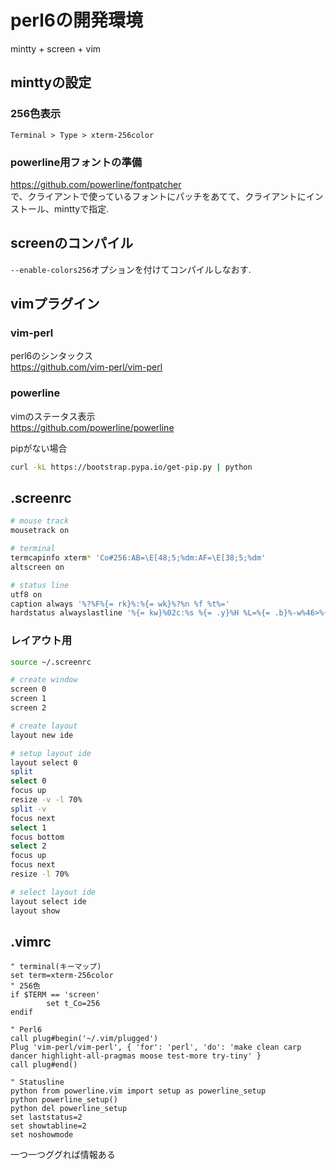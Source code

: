# perl6の開発環境
mintty + screen + vim  
  
## minttyの設定
### 256色表示
`Terminal > Type > xterm-256color`
### powerline用フォントの準備
https://github.com/powerline/fontpatcher  
で、クライアントで使っているフォントにパッチをあてて、クライアントにインストール、minttyで指定.  
  
## screenのコンパイル
`--enable-colors256`オプションを付けてコンパイルしなおす.  
  
## vimプラグイン
### vim-perl
perl6のシンタックス  
https://github.com/vim-perl/vim-perl  
### powerline
vimのステータス表示  
https://github.com/powerline/powerline  
  
pipがない場合
```sh
curl -kL https://bootstrap.pypa.io/get-pip.py | python
```
## .screenrc
```sh
# mouse track
mousetrack on

# terminal
termcapinfo xterm* 'Co#256:AB=\E[48;5;%dm:AF=\E[38;5;%dm'
altscreen on

# status line
utf8 on
caption always '%?%F%{= rk}%:%{= wk}%?%n %f %t%='
hardstatus alwayslastline '%{= kw}%02c:%s %{= .y}%H %L=%{= .b}%-w%46>%{= .r}%n %t*%{= .b}%+w%-16=%{= .y}[%l]'
```

### レイアウト用
```sh 
source ~/.screenrc

# create window
screen 0
screen 1
screen 2

# create layout
layout new ide

# setup layout ide
layout select 0
split
select 0
focus up
resize -v -l 70%
split -v
focus next
select 1
focus bottom
select 2
focus up
focus next
resize -l 70%

# select layout ide
layout select ide
layout show
```

## .vimrc
```vim
" terminal(キーマップ)
set term=xterm-256color
" 256色
if $TERM == 'screen'
        set t_Co=256
endif

" Perl6
call plug#begin('~/.vim/plugged')
Plug 'vim-perl/vim-perl', { 'for': 'perl', 'do': 'make clean carp dancer highlight-all-pragmas moose test-more try-tiny' }
call plug#end()

" Statusline
python from powerline.vim import setup as powerline_setup
python powerline_setup()
python del powerline_setup
set laststatus=2
set showtabline=2
set noshowmode
```
  
一つ一つググれば情報ある
